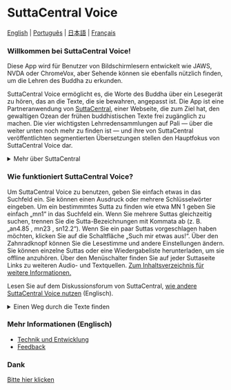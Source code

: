 # SuttaCentral Voice
[English](https://github.com/sc-voice/sc-voice/wiki)  |  [Português](https://github.com/sc-voice/sc-voice/wiki/Home-PT)  |  [日本語](https://github.com/sc-voice/sc-voice/wiki/Home-JA)  |  [Français](https://github.com/sc-voice/sc-voice/wiki/Home-FR)

### Willkommen bei SuttaCentral Voice! 

Diese App wird für Benutzer von Bildschirmlesern entwickelt wie JAWS, NVDA oder ChromeVox, aber Sehende können sie ebenfalls nützlich finden, um die Lehren des Buddha zu erkunden.

SuttaCentral Voice ermöglicht es, die Worte des Buddha über ein Lesegerät zu hören, das an die Texte, die sie bewahren, angepasst ist. Die App ist eine Partneranwendung von <a href="https://suttacentral.net" target="_blank">SuttaCentral</a>, einer Webseite, die zum Ziel hat, den gewaltigen Ozean der frühen buddhistischen Texte frei zugänglich zu machen. Die vier wichtigsten Lehrredensammlungen auf Pali — über die weiter unten noch mehr zu finden ist — und ihre von SuttaCentral veröffentlichten segmentierten Übersetzungen stellen den Hauptfokus von SuttaCentral Voice dar.

<details>
<summary>Mehr über SuttaCentral</summary>

<ul>
<li><a href="https://github.com/sc-voice/sc-voice/wiki/%C3%9Cber-SuttaCentral">Über SuttaCentral</a></li>
<li><a href="https://github.com/sc-voice/sc-voice/wiki/Einf%C3%BChrung-zu-SuttaCentral" target="_blank">Einführung zu SuttaCentral</a></li>
<li><a href="https://github.com/sc-voice/sc-voice/wiki/Methodik-und-Quellen" target="_blank">SuttaCentrals Methodik</a></li>
<li><a href="https://github.com/sc-voice/sc-voice/wiki/Nummerierung-der-Suttas" target="_blank">SuttaCentrals Nummerierungssystem</a></li>
<li><a href="https://github.com/sc-voice/sc-voice/wiki/Abk%C3%BCrzungen" target="_blank">Von SuttaCentral benutzte Abkürzungen</a></li>
<li><a href="https://github.com/sc-voice/sc-voice/wiki/Sprachen-auf-SuttaCentral">Sprachen auf SuttaCentral</a></li>
<li><a href="https://github.com/sc-voice/sc-voice/wiki/W%C3%BCrdigung" target="_blank">Würdigung</a></li>
<li><a href="https://github.com/sc-voice/sc-voice/wiki/Lizenzen">Lizenzen</a></li>
<li><a href="https://github.com/sc-voice/sc-voice/wiki/Zum-Herunterladen">Zum Herunterladen</a></li>
<li><a href="https://github.com/sc-voice/sc-voice/wiki/Spenden-an-SuttaCentral">Spenden</a></li>
</ul>

</details>

### Wie funktioniert SuttaCentral Voice?

Um SuttaCentral Voice zu benutzen, geben Sie einfach etwas in das Suchfeld ein. Sie können einen Ausdruck oder mehrere Schlüsselwörter eingeben. Um ein bestimmmtes Sutta zu finden wie etwa MN 1 geben Sie einfach „mn1“ in das Suchfeld ein. Wenn Sie mehrere Suttas gleichzeitig suchen, trennen Sie die Sutta-Bezeichnungen mit Kommata ab (z. B. „an4.85 <span aria-label="Komma"> </span><span aria-hidden="true">,</span> mn23 <span aria-label="Komma"> </span><span aria-hidden="true">,</span> sn12.2“). Wenn Sie ein paar Suttas vorgeschlagen haben möchten, klicken Sie auf die Schaltfläche „Such mir etwas aus!“. Über den Zahnradknopf können Sie die Lesestimme und andere Einstellungen ändern. Sie können einzelne Suttas oder eine Wiedergabeliste herunterladen, um sie offline anzuhören. Über den Menüschalter finden Sie auf jeder Suttaseite Links zu weiteren Audio- und Textquellen.
[Zum Inhaltsverzeichnis für weitere Informationen.](https://github.com/sc-voice/sc-voice/wiki/Inhaltsverzeichnis)

Lesen Sie auf dem Diskussionsforum von SuttaCentral, <a href="https://discourse.suttacentral.net/t/how-do-you-use-suttacentral-voice/12384" target="_blank">wie andere SuttaCentral Voice nutzen</a> (Englisch).

<details>
<summary>Einen Weg durch die Texte finden</summary>

Auf SuttaCentral finden Sie allgemeine Einführungen zu den beiden Abschnitten des Palikanon, in denen die Unterweisungen des Buddha niedergelegt sind: 

- <a href="https://suttacentral.net/discourses" target="_blank">Introduction to the Discourses</a>
- <a href="https://suttacentral.net/vinaya" target="_blank">Introduction to the Vinaya (Monastic Code)</a>

Ebenso gibt es auf SuttaCentral umfangreiche Leitfäden zu den Palisammlungen, die zahlreiche Einzelheiten und Feinheiten ausführlich behandeln:

- [Ein Leitfaden zu den Pali-Suttas](https://github.com/sc-voice/sc-voice/wiki/Ein-Leitfaden-zu-den-Pali%E2%80%90Suttas)
- <a href="https://suttacentral.net/dn-guide-sujato" target="_blank">The Long Discourses: Dhamma as literature and compilation</a>
- <a href="https://suttacentral.net/mn-guide-sujato" target="_blank">The Middle Discourses: conversations on matters of deep truth</a>
- <a href="https://suttacentral.net/sn-guide-sujato" target="_blank">The Linked Discourses: the blueprint for Buddhist philosophy</a>
- <a href="https://suttacentral.net/an-guide-sujato" target="_blank">The Numbered Discourses: things that are useful every day</a>

Die folgenden Indexe sowie ein Pali-Glossar können ebenfalls helfen, das zu finden, was Sie suchen:

- <a href="https://suttacentral.net/subjects" target="_blank">Index of Subjects</a>
- <a href="https://suttacentral.net/similes" target="_blank">Index of Similes</a>
- <a href="https://suttacentral.net/names" target="_blank">Index of Names</a>
- <a href="https://suttacentral.net/terminology" target="_blank">Basic Pali Terminology</a>

</details>

### Mehr Informationen (Englisch)
- <a href="https://github.com/sc-voice/sc-voice/wiki/Inhaltsverzeichnis#Technik-und-Entwicklung" target="_blank">Technik und Entwicklung</a>
- <a href="https://discourse.suttacentral.net/tags/sc-voice" target="_blank">Feedback</a>

### Dank
[Bitte hier klicken](https://github.com/sc-voice/sc-voice/wiki/Dank)
